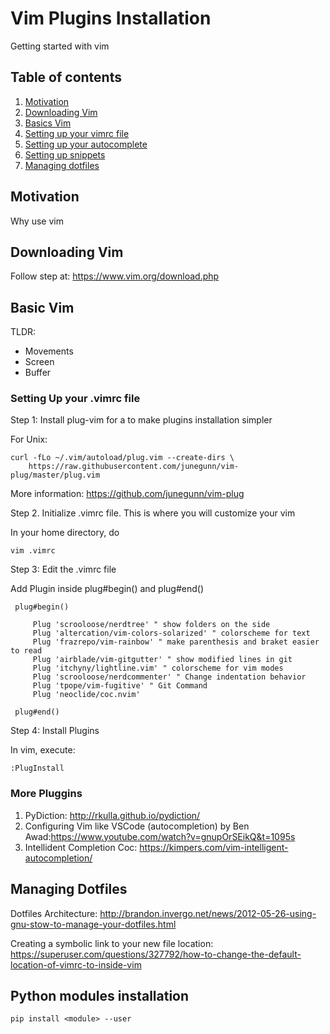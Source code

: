 # Vim Plugins Installation

Getting started with vim

## Table of contents

1. [Motivation](#motivation)
2. [Downloading Vim](#download-vim)
3. [Basics Vim](#basics-vim)
4. [Setting up your vimrc file](#setup-vimrc)
5. [Setting up your autocomplete](#autocomplete)
6. [Setting up snippets](#snippets)
7. [Managing dotfiles](#dotfiles)

## Motivation

Why use vim

## Downloading Vim

Follow step at: https://www.vim.org/download.php

## Basic Vim

TLDR: 

- Movements
- Screen
- Buffer

### Setting Up your .vimrc file

Step 1: Install plug-vim for a to make plugins installation simpler

For Unix:

```
curl -fLo ~/.vim/autoload/plug.vim --create-dirs \
    https://raw.githubusercontent.com/junegunn/vim-plug/master/plug.vim
```

More information: https://github.com/junegunn/vim-plug

Step 2. Initialize .vimrc file. This is where you will customize your vim

In your home directory, do

```
vim .vimrc
```
Step 3: Edit the .vimrc file

Add Plugin inside plug#begin() and plug#end()

```
 plug#begin() 

	 Plug 'scrooloose/nerdtree' " show folders on the side
	 Plug 'altercation/vim-colors-solarized' " colorscheme for text
	 Plug 'frazrepo/vim-rainbow' " make parenthesis and braket easier to read
	 Plug 'airblade/vim-gitgutter' " show modified lines in git
	 Plug 'itchyny/lightline.vim' " colorscheme for vim modes
	 Plug 'scrooloose/nerdcommenter' " Change indentation behavior
	 Plug 'tpope/vim-fugitive' " Git Command
	 Plug 'neoclide/coc.nvim'

 plug#end()
```
Step 4: Install Plugins

In vim, execute:

```
:PlugInstall
```

### More Pluggins

1. PyDiction: http://rkulla.github.io/pydiction/
2. Configuring Vim like VSCode (autocompletion) by Ben Awad:https://www.youtube.com/watch?v=gnupOrSEikQ&t=1095s 
3. Intellident Completion Coc: https://kimpers.com/vim-intelligent-autocompletion/

## Managing Dotfiles

Dotfiles Architecture: http://brandon.invergo.net/news/2012-05-26-using-gnu-stow-to-manage-your-dotfiles.html

Creating a symbolic link to your new file location:
https://superuser.com/questions/327792/how-to-change-the-default-location-of-vimrc-to-inside-vim

## Python modules installation

`` pip install <module> --user ``
